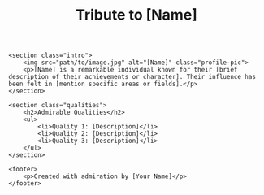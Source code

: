  <!DOCTYPE html>
<html lang="en">
<head>
    <meta charset="UTF-8">
    <meta name="viewport" content="width=device-width, initial-scale=1.0">
    <title>Tribute to [Name]</title>
    <link rel="stylesheet" href="styles.css">
</head>
<body>
    <header>
        <h1>Tribute to [Name]</h1>
    </header>

    <section class="intro">
        <img src="path/to/image.jpg" alt="[Name]" class="profile-pic">
        <p>[Name] is a remarkable individual known for their [brief description of their achievements or character]. Their influence has been felt in [mention specific areas or fields].</p>
    </section>

    <section class="qualities">
        <h2>Admirable Qualities</h2>
        <ul>
            <li>Quality 1: [Description]</li>
            <li>Quality 2: [Description]</li>
            <li>Quality 3: [Description]</li>
        </ul>
    </section>

    <footer>
        <p>Created with admiration by [Your Name]</p>
    </footer>
</body>
</html>

